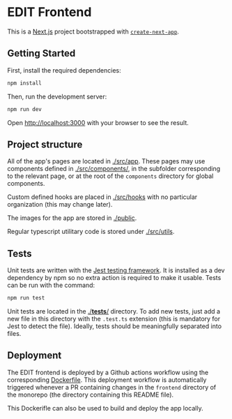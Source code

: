 # EDIT Frontend

This is a [Next.js](https://nextjs.org) project bootstrapped with [`create-next-app`](https://nextjs.org/docs/app/api-reference/cli/create-next-app).

## Getting Started

First, install the required dependencies:

```bash
npm install
```

Then, run the development server:

```bash
npm run dev
```

Open [http://localhost:3000](http://localhost:3000) with your browser to see the result.

## Project structure

All of the app's pages are located in [./src/app](./src/app). These pages may use
components defined in [./src/components/](./src/components/), in the subfolder corresponding to the relevant page,
or at the root of the `components` directory for global components.

Custom defined hooks are placed in [./src/hooks](./src/hooks) with no particular
organization (this may change later).

The images for the app are stored in [./public](./public/).

Regular typescript utilitary code is stored under [./src/utils](./src/utils/).

## Tests

Unit tests are written with the [Jest testing framework](https://jestjs.io/). It is installed as a dev dependency by npm so no extra action is required
to make it usable. Tests can be run with the command:

```bash
npm run test
```

Unit tests are located in the [./__tests__/](./__tests__/) directory. To add new tests, just add a new file in
this directory with the `.test.ts` extension (this is mandatory for Jest to detect the file). Ideally,
tests should be meaningfully separated into files.

## Deployment

The EDIT frontend is deployed by a Github actions workflow using the corresponding
[Dockerfile](Dockerfile). This deployment workflow is automatically triggered
whenever a PR containing changes in the `frontend` directory of the monorepo
(the directory containing this README file).

This Dockerifle can also be used to build and deploy the app locally.
